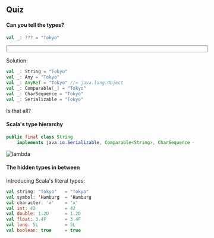 ## Quiz

#### Can you tell the types?
<!-- .element: class="fragment" data-fragment-index="1" -->
```scala
val _: ??? = "Tokyo"
```
<!-- .element: class="fragment" data-fragment-index="1" -->

<input type="text" size="80" style="font-size:80%"/>
<!-- .element: class="fragment" data-fragment-index="1" -->

Solution:
<!-- .element: class="fragment" data-fragment-index="2" -->
```scala
val _: String = "Tokyo"
val _: Any = "Tokyo"
val _: AnyRef = "Tokyo" //= java.lang.Object
val _: Comparable[_] = "Tokyo"
val _: CharSequence = "Tokyo"
val _: Serializable = "Tokyo"
```
<!-- .element: class="fragment" data-fragment-index="2" -->

Is that all?
<!-- .element: class="fragment" data-fragment-index="3" -->


#### Scala's type hierarchy

```java
public final class String
    implements java.io.Serializable, Comparable<String>, CharSequence { ...
```

![lambda](assets/classhierarchy.png)


#### The hidden types in between

Introducing Scala's literal types:

```scala
val string: "Tokyo"   = "Tokyo"
val symbol: 'Hamburg  = 'Hamburg
val character: 'x'    = 'x'
val int: 42           = 42
val double: 1.2D      = 1.2D
val float: 3.4F       = 3.4F
val long: 5L          = 5L
val boolean: true     = true
```

